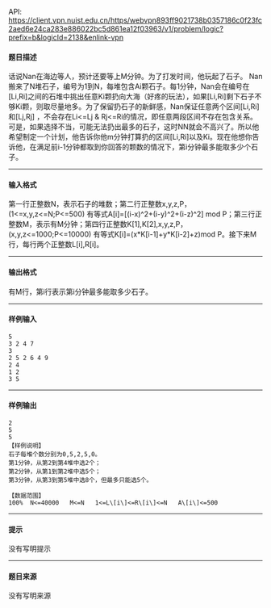 API: https://client.vpn.nuist.edu.cn/https/webvpn893ff9021738b0357186c0f23fc2aed6e24ca283e886022bc5d861ea12f03963/v1/problem/logic?prefix=b&logicId=2138&enlink-vpn

#### 题目描述

话说Nan在海边等人，预计还要等上M分钟。为了打发时间，他玩起了石子。 Nan搬来了N堆石子，编号为1到N，每堆包含Ai颗石子。每1分钟，Nan会在编号在\[Li,Ri\]之间的石堆中挑出任意Ki颗扔向大海（好疼的玩法），如果\[Li,Ri\]剩下石子不够Ki颗，则取尽量地多。为了保留扔石子的新鲜感，Nan保证任意两个区间\[Li,Ri\]和\[Lj,Rj\] ，不会存在Li<=Lj & Rj<=Ri的情况，即任意两段区间不存在包含关系。可是，如果选择不当，可能无法扔出最多的石子，这时NN就会不高兴了。所以他希望制定一个计划，他告诉你他m分钟打算扔的区间\[Li,Ri\]以及Ki。现在他想你告诉他，在满足前i-1分钟都取到你回答的颗数的情况下，第i分钟最多能取多少个石子。

---

#### 输入格式

第一行正整数N，表示石子的堆数；第二行正整数x,y,z,P，(1<=x,y,z<=N;P<=500) 有等式A\[i\]=\[(i-x)^2+(i-y)^2+(i-z)^2\] mod P；第三行正整数M，表示有M分钟；第四行正整数K\[1\],K\[2\],x,y,z,P，(x,y,z<=1000;P<=10000) 有等式K\[i\]=(x\*K\[i-1\]+y\*K\[i-2\]+z)mod P。接下来M行，每行两个正整数L\[i\],R\[i\]。

---

#### 输出格式

有M行，第i行表示第i分钟最多能取多少石子。

---

#### 样例输入
```
5
3 2 4 7
3
2 5 2 6 4 9
2 4
1 2
3 5

```

---

#### 样例输出
```
2
5
5
【样例说明】
石子每堆个数分别为0,5,2,5,0。
第1分钟，从第2到第4堆中选2个；
第2分钟，从第1到第2堆中选5个；
第3分钟，从第3到第5堆中选8个，但最多只能选5个。

【数据范围】
100%  N<=40000   M<=N   1<=L\[i\]<=R\[i\]<=N   A\[i\]<=500

```

---

#### 提示

没有写明提示

---

#### 题目来源

没有写明来源